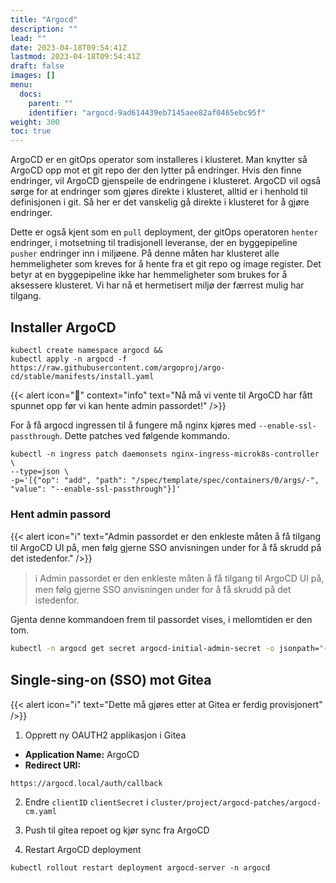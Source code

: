```yaml
---
title: "Argocd"
description: ""
lead: ""
date: 2023-04-18T09:54:41Z
lastmod: 2023-04-18T09:54:41Z
draft: false
images: []
menu:
  docs:
    parent: ""
    identifier: "argocd-9ad614439eb7145aee82af0465ebc95f"
weight: 300
toc: true
---
```



ArgoCD er en gitOps operator som installeres i klusteret. Man knytter så ArgoCD opp mot et git repo der den lytter på endringer. Hvis den finne endringer, vil ArgoCD gjenspeile de endringene i klusteret. ArgoCD vil også sørge for at endringer som gjøres direkte i klusteret, alltid er i henhold til definisjonen i git. Så her er det vanskelig gå direkte i klusteret for å gjøre endringer.

Dette er også kjent som en `pull` deployment, der gitOps operatoren `henter` endringer, i motsetning til tradisjonell leveranse, der en byggepipeline `pusher` endringer inn i miljøene. På denne måten har klusteret alle hemmeligheter som kreves for å hente fra et git repo og image register. Det betyr at en byggepipeline ikke har hemmeligheter som brukes for å aksessere klusteret. Vi har nå et hermetisert miljø der færrest mulig har tilgang.

## Installer ArgoCD

```shell
kubectl create namespace argocd &&
kubectl apply -n argocd -f https://raw.githubusercontent.com/argoproj/argo-cd/stable/manifests/install.yaml
```

{{< alert icon="👋" context="info" text="Nå må vi vente til ArgoCD har fått spunnet opp før vi kan hente admin passordet!" />}}

For å få argocd ingressen til å fungere må nginx kjøres med `--enable-ssl-passthrough`. Dette patches ved følgende kommando.

```shell
kubectl -n ingress patch daemonsets nginx-ingress-microk8s-controller \
--type=json \
-p='[{"op": "add", "path": "/spec/template/spec/containers/0/args/-", "value": "--enable-ssl-passthrough"}]'
```

### Hent admin passord
{{< alert icon="ℹ️" text="Admin passordet er den enkleste måten å få tilgang til ArgoCD UI på, men følg gjerne SSO anvisningen under for å få skrudd på det istedenfor." />}}

> ℹ️ Admin passordet er den enkleste måten å få tilgang til ArgoCD UI på, men følg gjerne SSO anvisningen under for å få skrudd på det istedenfor.

Gjenta denne kommandoen frem til passordet vises, i mellomtiden er den tom.
```bash
kubectl -n argocd get secret argocd-initial-admin-secret -o jsonpath="{.data.password}" 2> /dev/null | base64 -d && echo
```
## Single-sing-on (SSO) mot Gitea
{{< alert icon="ℹ️" text="Dette må gjøres etter at Gitea er ferdig provisjonert" />}}

1. Opprett ny OAUTH2 applikasjon i Gitea
- **Application Name:** ArgoCD
- **Redirect URI:**
```shell
https://argocd.local/auth/callback
```

2. Endre `clientID` `clientSecret` i `cluster/project/argocd-patches/argocd-cm.yaml`

4. Push til gitea repoet og kjør sync fra ArgoCD

5. Restart ArgoCD deployment
```shell
kubectl rollout restart deployment argocd-server -n argocd
```